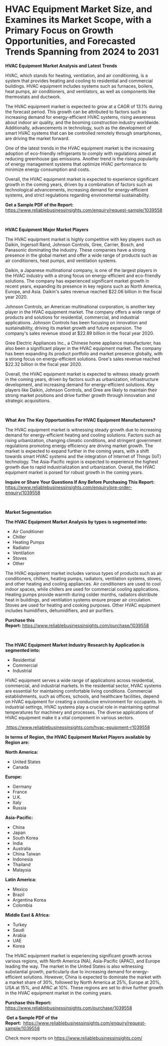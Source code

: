 <p><h1>HVAC Equipment Market Size, and Examines its Market Scope, with a Primary Focus on Growth Opportunities, and Forecasted Trends Spanning from 2024 to 2031</h1></p><p><strong>HVAC Equipment Market Analysis and Latest Trends</strong></p>
<p><p>HVAC, which stands for heating, ventilation, and air conditioning, is a system that provides heating and cooling to residential and commercial buildings. HVAC equipment includes systems such as furnaces, boilers, heat pumps, air conditioners, and ventilators, as well as components like thermostats and ductwork.</p><p>The HVAC equipment market is expected to grow at a CAGR of 13.1% during the forecast period. This growth can be attributed to factors such as increasing demand for energy-efficient HVAC systems, rising awareness about indoor air quality, and the booming construction industry worldwide. Additionally, advancements in technology, such as the development of smart HVAC systems that can be controlled remotely through smartphones, are driving the market forward.</p><p>One of the latest trends in the HVAC equipment market is the increasing adoption of eco-friendly refrigerants to comply with regulations aimed at reducing greenhouse gas emissions. Another trend is the rising popularity of energy management systems that optimize HVAC performance to minimize energy consumption and costs.</p><p>Overall, the HVAC equipment market is expected to experience significant growth in the coming years, driven by a combination of factors such as technological advancements, increasing demand for energy-efficient systems, and strict regulations regarding environmental sustainability.</p></p>
<p><strong>Get a Sample PDF of the Report:&nbsp;</strong> <a href="https://www.reliablebusinessinsights.com/enquiry/request-sample/1039558">https://www.reliablebusinessinsights.com/enquiry/request-sample/1039558</a></p>
<p>&nbsp;</p>
<p><strong>HVAC Equipment Major Market Players</strong></p>
<p><p>The HVAC equipment market is highly competitive with key players such as Daikin, Ingersoll Rand, Johnson Controls, Gree, Carrier, Bosch, and Panasonic dominating the industry. These companies have a strong presence in the global market and offer a wide range of products such as air conditioners, heat pumps, and ventilation systems.</p><p>Daikin, a Japanese multinational company, is one of the largest players in the HVAC industry with a strong focus on energy-efficient and eco-friendly solutions. The company has experienced significant market growth in recent years, expanding its presence in key regions such as North America, Europe, and Asia. Daikin's sales revenue reached $22.06 billion in the fiscal year 2020.</p><p>Johnson Controls, an American multinational corporation, is another key player in the HVAC equipment market. The company offers a wide range of products and solutions for residential, commercial, and industrial applications. Johnson Controls has been focusing on innovation and sustainability, driving its market growth and future expansion. The company's sales revenue stood at $22.89 billion in the fiscal year 2020.</p><p>Gree Electric Appliances Inc., a Chinese home appliance manufacturer, has also been a significant player in the HVAC equipment market. The company has been expanding its product portfolio and market presence globally, with a strong focus on energy-efficient solutions. Gree's sales revenue reached $22.32 billion in the fiscal year 2020.</p><p>Overall, the HVAC equipment market is expected to witness steady growth in the coming years, driven by factors such as urbanization, infrastructure development, and increasing demand for energy-efficient solutions. Key players like Daikin, Johnson Controls, and Gree are likely to maintain their strong market positions and drive further growth through innovation and strategic acquisitions.</p></p>
<p>&nbsp;</p>
<p><strong>What Are The Key Opportunities For HVAC Equipment Manufacturers?</strong></p>
<p><p>The HVAC equipment market is witnessing steady growth due to increasing demand for energy-efficient heating and cooling solutions. Factors such as rising urbanization, changing climatic conditions, and stringent government regulations promoting energy efficiency are driving market growth. The market is expected to expand further in the coming years, with a shift towards smart HVAC systems and the integration of Internet of Things (IoT) technology. The Asia-Pacific region is expected to experience the highest growth due to rapid industrialization and urbanization. Overall, the HVAC equipment market is poised for robust growth in the coming years.</p></p>
<p><strong>Inquire or Share Your Questions If Any Before Purchasing This Report:</strong> <a href="https://www.reliablebusinessinsights.com/enquiry/pre-order-enquiry/1039558">https://www.reliablebusinessinsights.com/enquiry/pre-order-enquiry/1039558</a></p>
<p>&nbsp;</p>
<p><strong>Market Segmentation</strong></p>
<p><strong>The HVAC Equipment Market Analysis by types is segmented into:</strong></p>
<p><ul><li>Air Conditioner</li><li>Chiller</li><li>Heating Pumps</li><li>Radiator</li><li>Ventilation</li><li>Stoves</li><li>Other</li></ul></p>
<p><p>The HVAC equipment market includes various types of products such as air conditioners, chillers, heating pumps, radiators, ventilation systems, stoves, and other heating and cooling appliances. Air conditioners are used to cool indoor spaces, while chillers are used for commercial cooling applications. Heating pumps provide warmth during colder months, radiators distribute heat in buildings, and ventilation systems ensure proper air circulation. Stoves are used for heating and cooking purposes. Other HVAC equipment includes humidifiers, dehumidifiers, and air purifiers.</p></p>
<p><strong>Purchase this Report:&nbsp;</strong><a href="https://www.reliablebusinessinsights.com/purchase/1039558">https://www.reliablebusinessinsights.com/purchase/1039558</a></p>
<p>&nbsp;</p>
<p><strong>The HVAC Equipment Market Industry Research by Application is segmented into:</strong></p>
<p><ul><li>Residential</li><li>Commercial</li><li>Industrial</li></ul></p>
<p><p>HVAC equipment serves a wide range of applications across residential, commercial, and industrial markets. In the residential sector, HVAC systems are essential for maintaining comfortable living conditions. Commercial establishments, such as offices, schools, and healthcare facilities, depend on HVAC equipment for creating a conducive environment for occupants. In industrial settings, HVAC systems play a crucial role in maintaining optimal temperatures for machinery and processes. The diverse applications of HVAC equipment make it a vital component in various sectors.</p></p>
<p><a href="https://www.reliablebusinessinsights.com/hvac-equipment-r1039558">&nbsp;https://www.reliablebusinessinsights.com/hvac-equipment-r1039558</a></p>
<p><strong>In terms of Region, the HVAC Equipment Market Players available by Region are:</strong></p>
<p>
    <p> <strong> North America: </strong>
        <ul>
            <li>United States</li>
            <li>Canada</li>
        </ul>
        </p> 
    <p> <strong> Europe: </strong>
        <ul>
            <li>Germany</li>
            <li>France</li>
            <li>U.K.</li>
            <li>Italy</li>
            <li>Russia</li>
        </ul>
        </p> 
    <p> <strong> Asia-Pacific: </strong>
        <ul>
            <li>China</li>
            <li>Japan</li>
            <li>South Korea</li>
            <li>India</li>
            <li>Australia</li>
            <li>China Taiwan</li>
            <li>Indonesia</li>
            <li>Thailand</li>
            <li>Malaysia</li>
        </ul>
        </p> 
    <p> <strong> Latin America: </strong>
        <ul>
            <li>Mexico</li>
            <li>Brazil</li>
            <li>Argentina Korea</li>
            <li>Colombia</li>
        </ul>
        </p> 
    <p> <strong> Middle East & Africa: </strong>
        <ul>
            <li>Turkey</li>
            <li>Saudi</li>
            <li>Arabia</li>
            <li>UAE</li>
            <li>Korea</li>
        </ul>
    </p>
    </p>
<p><p>The HVAC equipment market is experiencing significant growth across various regions, with North America (NA), Asia-Pacific (APAC), and Europe leading the way. The market in the United States is also witnessing substantial growth, particularly due to increasing demand for energy-efficient solutions. However, China is expected to dominate the market with a market share of 30%, followed by North America at 25%, Europe at 20%, USA at 15%, and APAC at 10%. These regions are set to drive further growth in the HVAC equipment market in the coming years.</p></p>
<p><strong>Purchase this Report: </strong><a href="https://www.reliablebusinessinsights.com/purchase/1039558">https://www.reliablebusinessinsights.com/purchase/1039558</a></p>
<p>&nbsp;<strong>Get a Sample PDF of the Report:&nbsp;&nbsp;</strong><a href="https://www.reliablebusinessinsights.com/enquiry/request-sample/1039558">https://www.reliablebusinessinsights.com/enquiry/request-sample/1039558</a></p>
<p><strong></strong></p>
<p>Check more reports on <a href="https://www.reliablebusinessinsights.com/">https://www.reliablebusinessinsights.com/</a></p>